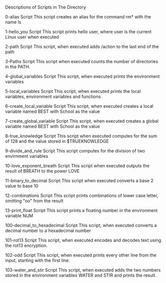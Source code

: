 Descriptions of Scripts in The Directory

0-alias Script
This script creates an alias for the command rm* with the name ls

1-hello_you Script
This script prints hello user, where user is the current Linux user when executed

2-path Script
This script, when executed adds /action to the last end of the path 

3-Paths Script
This script when executed counts the number of directories in the PATH.

4-global_variables Script
This script, when executed prints the environment variables

5-local_variables Script
This script, when executed prints the local variables, environment variables and functions

6-create_local_variable Script
This script, when executed creates a local variable named BEST with School as the value

7-create_global_variable Script
This script, when executed creates a global variable named BEST with School as the value

8-true_knowledge Script
This script when executed computes for the sum of 128 and the value stored in $TRUEKNOWLEDGE

9-divide_and_rule Script
This script computes for the division of two envirnment variables

10-love_exponent_breath Script
This script when executed outputs the result of BREATH to the power LOVE

11-binary_to_decimal Script
This script when executed converts a base 2 value to base 10

12-combinations Script
This script prints combinations of lower case letter, omitting "oo" from the result

13-print_float Script
This script prints a floating number in the environment variable NUM


100-decimal_to_hexadecimal Script
This script, when executed converts a decimal number to a hexadecimal number

101-rot13 Script
This script, when executed encodes and decodes text using the rot13 encryption.

102-odd Script
This script, when executed prints every other line from the input, starting with the first line.

103-water_and_stir Script
This script, when executed adds the two numbers stored in the environment variables WATER and STIR and prints the result.




